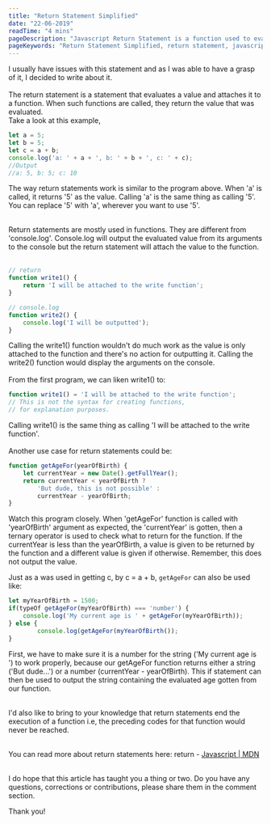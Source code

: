 ```yaml
---
title: "Return Statement Simplified"
date: "22-06-2019"
readTime: "4 mins"
pageDescription: "Javascript Return Statement is a function used to evaluate statements and attach the results to certain functions. When such functions are called, the evaluated (returned) value becomes the result"
pageKeywords: "Return Statement Simplified, return statement, javascript return, javascript return statement"
---
```


I usually have issues with this statement and as I was able to have a grasp of it, I decided to write about it.
<br/><br/>
The return statement is a statement that evaluates a value and attaches it to a function. When such functions are called, they return the value that was evaluated.
<br>
Take a look at this example,
```javascript
let a = 5;
let b = 5;
let c = a + b;
console.log('a: ' + a + ', b: ' + b + ', c: ' + c);
//Output
//a: 5, b: 5; c: 10 
```

The way return statements work is similar to the program above. When 'a' is called, it returns '5' as the value. Calling 'a' is the same thing as calling '5'. You can replace '5' with 'a', wherever you want to use '5'.
<br/>
<br/>

Return statements are mostly used in functions. They are different from 'console.log'. Console.log will output the evaluated value from its arguments to the console but the return statement will attach the value to the function.
<br/><br/>

```javascript
// return
function write1() {
    return 'I will be attached to the write function';
}

// console.log
function write2() {
    console.log('I will be outputted');
}
```
Calling the write1() function wouldn't do much work as the value is only attached to the function and there's no action for outputting it. Calling the write2() function would display the arguments on the console.
<br/><br/>
From the first program, we can liken write1() to:
```javascript
function write1() = 'I will be attached to the write function';
// This is not the syntax for creating functions,
// for explanation purposes.
```
Calling write1() is the same thing as calling 'I will be attached to the write function'.
<br/><br/>
Another use case for return statements could be:
```javascript
function getAgeFor(yearOfBirth) {
    let currentYear = new Date().getFullYear();
    return currentYear < yearOfBirth ?
        'But dude, this is not possible' :
        currentYear - yearOfBirth;    
}
```
Watch this program closely. When 'getAgeFor' function is called with 'yearOfBirth' argument as expected, the 'currentYear' is gotten, then a ternary operator is used to check what to return for the function. If the currentYear is less than the yearOfBirth, a value is given to be returned by the function and a different value is given if otherwise. Remember, this does not output the value.

Just as a was used in getting c, by c = a + b, `getAgeFor` can also be used like:
```javascript
let myYearOfBirth = 1500;
if(typeOf getAgeFor(myYearOfBirth) === 'number') {
    console.log('My current age is ' + getAgeFor(myYearOfBirth));
} else {
        console.log(getAgeFor(myYearOfBirth());
}
```
First, we have to make sure it is a number for the string ('My current age is ') to work properly, because our getAgeFor function returns either a string ('But dude...') or a number (currentYear - yearOfBirth). This if statement can then be used to output the string containing the evaluated age gotten from our function.
			<br/><br/>

I'd also like to bring to your knowledge that return statements end the execution of a function i.e, the preceding codes for that function would never be reached.
<br/><br/>

You can read more about return statements here: return - <a href='https://developer.mozilla.org/en-US/docs/Web/JavaScript/Reference/Statements/return'>Javascript | MDN</a>
<br/><br/>

I do hope that this article has taught you a thing or two. Do you have any questions, corrections or contributions, please share them in the comment section.
<br/>

Thank you!
<br/><br/>